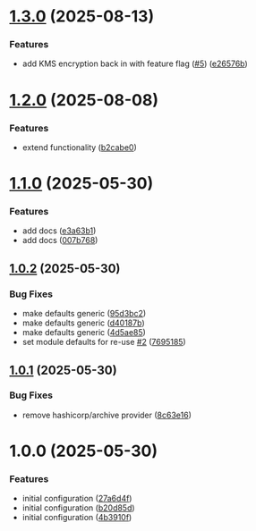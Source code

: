 # [1.3.0](https://github.com/GrabAByte/terraform-module-aws-s3/compare/v1.2.0...v1.3.0) (2025-08-13)


### Features

* add KMS encryption back in with feature flag ([#5](https://github.com/GrabAByte/terraform-module-aws-s3/issues/5)) ([e26576b](https://github.com/GrabAByte/terraform-module-aws-s3/commit/e26576ba9c4ce099cc660fb6d8acf0360b314888))

# [1.2.0](https://github.com/GrabAByte/terraform-module-aws-s3/compare/v1.1.0...v1.2.0) (2025-08-08)


### Features

* extend functionality ([b2cabe0](https://github.com/GrabAByte/terraform-module-aws-s3/commit/b2cabe017ffdbfbcef3788acca0689587065469b))

# [1.1.0](https://github.com/GrabAByte/terraform-module-aws-s3/compare/v1.0.2...v1.1.0) (2025-05-30)


### Features

* add docs ([e3a63b1](https://github.com/GrabAByte/terraform-module-aws-s3/commit/e3a63b1c6464e4b3dffa48dd1fe481a8880b6761))
* add docs ([007b768](https://github.com/GrabAByte/terraform-module-aws-s3/commit/007b768a53d7db6446d8423f33da4540650257cf))

## [1.0.2](https://github.com/GrabAByte/terraform-module-aws-s3/compare/v1.0.1...v1.0.2) (2025-05-30)


### Bug Fixes

* make defaults generic ([95d3bc2](https://github.com/GrabAByte/terraform-module-aws-s3/commit/95d3bc21bd298bce3fffb0cfd8c54a64e0e1050a))
* make defaults generic ([d40187b](https://github.com/GrabAByte/terraform-module-aws-s3/commit/d40187bd0353d62dc04968804436f89561c8366e))
* make defaults generic ([4d5ae85](https://github.com/GrabAByte/terraform-module-aws-s3/commit/4d5ae8540e69972d32435b6427966c2d0f0e6a6d))
* set module defaults for re-use [#2](https://github.com/GrabAByte/terraform-module-aws-s3/issues/2) ([7695185](https://github.com/GrabAByte/terraform-module-aws-s3/commit/7695185be7949e37ca77f90807e3d976a330a732))

## [1.0.1](https://github.com/GrabAByte/terraform-module-aws-s3/compare/v1.0.0...v1.0.1) (2025-05-30)


### Bug Fixes

* remove hashicorp/archive provider ([8c63e16](https://github.com/GrabAByte/terraform-module-aws-s3/commit/8c63e1692b1bc2b8c57cc33b6346d2af8c4820b2))

# 1.0.0 (2025-05-30)


### Features

* initial configuration ([27a6d4f](https://github.com/GrabAByte/terraform-module-aws-s3/commit/27a6d4f0e97508ba77a1ca703e6419c1318d6508))
* initial configuration ([b20d85d](https://github.com/GrabAByte/terraform-module-aws-s3/commit/b20d85d27e6e62510e51656cbe35d1b15001cb61))
* initial configuration ([4b3910f](https://github.com/GrabAByte/terraform-module-aws-s3/commit/4b3910fb7949b99f27124882484b7eb49d14c660))
